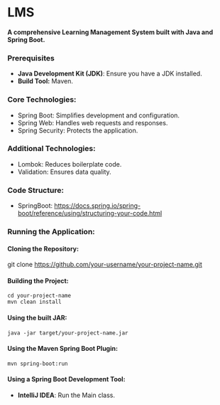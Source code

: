 # LMS

**A comprehensive Learning Management System built with Java and Spring Boot.**

### Prerequisites
* **Java Development Kit (JDK)**: Ensure you have a JDK installed.
* **Build Tool:** Maven.

### Core Technologies:

* Spring Boot: Simplifies development and configuration.
* Spring Web: Handles web requests and responses.
* Spring Security: Protects the application.


### Additional Technologies:

* Lombok: Reduces boilerplate code.
* Validation: Ensures data quality.

### Code Structure:
* SpringBoot: https://docs.spring.io/spring-boot/reference/using/structuring-your-code.html

### Running the Application:
#### Cloning the Repository:
git clone https://github.com/your-username/your-project-name.git

#### Building the Project:
```
cd your-project-name
mvn clean install
```
#### Using the built JAR:
```
java -jar target/your-project-name.jar
```
#### Using the Maven Spring Boot Plugin:
```
mvn spring-boot:run
```
#### Using a Spring Boot Development Tool:
* **IntelliJ IDEA**: Run the Main class.
